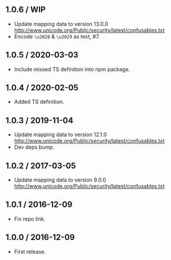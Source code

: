 1.0.6 / WIP
------------------

- Update mapping data to version 13.0.0
  http://www.unicode.org/Public/security/latest/confusables.txt
- Encode `\u2028` & `\u2029` as text, #7.


1.0.5 / 2020-03-03
------------------

- Include missed TS definition into npm package.


1.0.4 / 2020-02-05
------------------

- Added TS definition.


1.0.3 / 2019-11-04
------------------

- Update mapping data to version 12.1.0
  http://www.unicode.org/Public/security/latest/confusables.txt
- Dev deps bump.

1.0.2 / 2017-03-05
------------------

- Update mapping data to version 9.0.0
  http://www.unicode.org/Public/security/latest/confusables.txt


1.0.1 / 2016-12-09
------------------

- Fix repo link.


1.0.0 / 2016-12-09
------------------

- First release.
